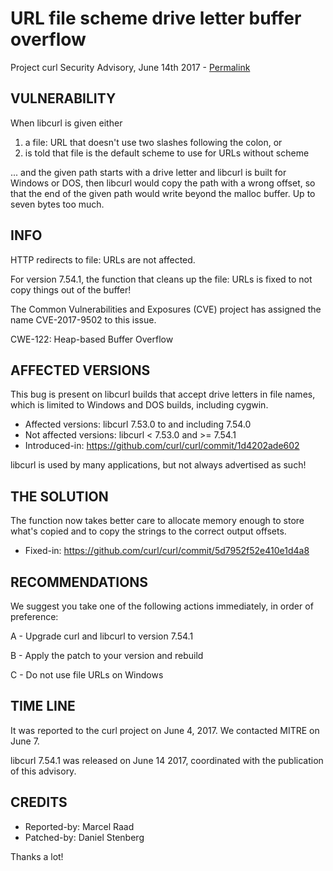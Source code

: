 URL file scheme drive letter buffer overflow
============================================

Project curl Security Advisory, June 14th 2017 -
[Permalink](https://curl.se/docs/CVE-2017-9502.html)

VULNERABILITY
-------------

When libcurl is given either

 1. a file: URL that doesn't use two slashes following the colon, or
 2. is told that file is the default scheme to use for URLs without scheme

... and the given path starts with a drive letter and libcurl is built for
Windows or DOS, then libcurl would copy the path with a wrong offset, so that
the end of the given path would write beyond the malloc buffer. Up to seven
bytes too much.

INFO
----

HTTP redirects to file: URLs are not affected.

For version 7.54.1, the function that cleans up the file: URLs is fixed to not
copy things out of the buffer!

The Common Vulnerabilities and Exposures (CVE) project has assigned the name
CVE-2017-9502 to this issue.

CWE-122: Heap-based Buffer Overflow

AFFECTED VERSIONS
-----------------

This bug is present on libcurl builds that accept drive letters in file names,
which is limited to Windows and DOS builds, including cygwin.

- Affected versions: libcurl 7.53.0 to and including 7.54.0
- Not affected versions: libcurl < 7.53.0 and >= 7.54.1
- Introduced-in: https://github.com/curl/curl/commit/1d4202ade602

libcurl is used by many applications, but not always advertised as such!

THE SOLUTION
------------

The function now takes better care to allocate memory enough to store what's
copied and to copy the strings to the correct output offsets.

- Fixed-in: https://github.com/curl/curl/commit/5d7952f52e410e1d4a8

RECOMMENDATIONS
---------------

We suggest you take one of the following actions immediately, in order of
preference:

 A - Upgrade curl and libcurl to version 7.54.1

 B - Apply the patch to your version and rebuild

 C - Do not use file URLs on Windows

TIME LINE
---------

It was reported to the curl project on June 4, 2017.  We contacted MITRE on
June 7.

libcurl 7.54.1 was released on June 14 2017, coordinated with the publication
of this advisory.

CREDITS
-------

- Reported-by: Marcel Raad
- Patched-by: Daniel Stenberg

Thanks a lot!
